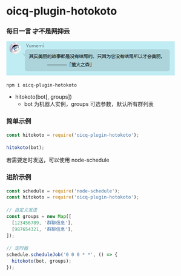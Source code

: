 # oicq-plugin-hotokoto

### 每日一言 ~~才不是网抑云~~

![demo](./demo.png)

```bash
npm i oicq-plugin-hotokoto
```

- hitokoto(bot[, groups])
  + bot 为机器人实例，groups 可选参数，默认所有群列表

### 简单示例

```javascript
const hitokoto = require('oicq-plugin-hotokoto');

hitokoto(bot);
```

若需要定时发送，可以使用 node-schedule

### 进阶示例

```javascript
const schedule = require('node-schedule');
const hitokoto = require('oicq-plugin-hotokoto');

// 自定义发送
const groups = new Map([
  [123456789, '群聊信息'],
  [987654321, '群聊信息'],
]);

// 定时器
schedule.scheduleJob('0 0 0 * *', () => {
  hitokoto(bot, groups);
});
```